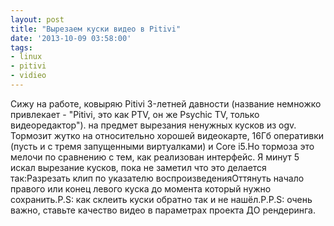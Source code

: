 ```yaml
---
layout: post
title: "Вырезаем куски видео в Pitivi"
date: '2013-10-09 03:58:00'
tags:
- linux
- pitivi
- vidieo
---
```


Сижу на работе, ковыряю Pitivi 3-летней давности (название немножко привлекает - "Pitivi, это как PTV, он же Psychic TV, только видеоредактор"). на предмет вырезания ненужных кусков из ogv. Тормозит жутко на относительно хорошей видеокарте, 16Гб оперативки (пусть и с тремя запущенными виртуалками) и Core i5.Но тормоза это мелочи по сравнению с тем, как реализован интерфейс. Я минут 5 искал вырезание кусков, пока не заметил что это делается так:Разрезать клип по указателю воспроизведенияОттянуть начало правого или конец левого куска до момента который нужно сохранить.P.S: как склеить куски обратно так и не нашёл.P.P.S: очень важно, ставьте качество видео в параметрах проекта ДО рендеринга.